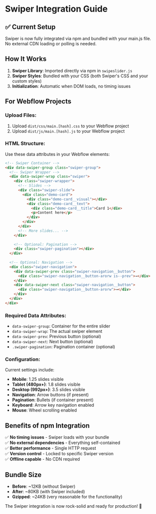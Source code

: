 # Swiper Integration Guide

## ✅ **Current Setup**

Swiper is now fully integrated via npm and bundled with your main.js file. No external CDN loading or polling is needed.

## **How It Works**

1. **Swiper Library**: Imported directly via npm in `swipeslider.js`
2. **Swiper Styles**: Bundled with your CSS (both Swiper's CSS and your custom styles)
3. **Initialization**: Automatic when DOM loads, no timing issues

## **For Webflow Projects**

### **Upload Files:**
1. Upload `dist/css/main.[hash].css` to your Webflow project
2. Upload `dist/js/main.[hash].js` to your Webflow project

### **HTML Structure:**
Use these data attributes in your Webflow elements:

```html
<!-- Swiper Container -->
<div data-swiper-group class="swiper-group">
  <!-- Swiper Wrapper -->
  <div data-swiper-wrap class="swiper">
    <div class="swiper-wrapper">
      <!-- Slides -->
      <div class="swiper-slide">
        <div class="demo-card">
          <div class="demo-card__visual"></div>
          <div class="demo-card__text">
            <div class="demo-card__title">Card 1</div>
            <p>Content here</p>
          </div>
        </div>
      </div>
      <!-- More slides... -->
    </div>
    
    <!-- Optional: Pagination -->
    <div class="swiper-pagination"></div>
  </div>
  
  <!-- Optional: Navigation -->
  <div class="swiper-navigation">
    <div data-swiper-prev class="swiper-navigation__button">
      <div class="swiper-navigation__button-arorw is--prev">→</div>
    </div>
    <div data-swiper-next class="swiper-navigation__button">
      <div class="swiper-navigation__button-arorw">→</div>
    </div>
  </div>
</div>
```

### **Required Data Attributes:**
- `data-swiper-group`: Container for the entire slider
- `data-swiper-wrap`: The actual swiper element
- `data-swiper-prev`: Previous button (optional)
- `data-swiper-next`: Next button (optional)
- `.swiper-pagination`: Pagination container (optional)

### **Configuration:**
Current settings include:
- **Mobile**: 1.25 slides visible
- **Tablet (480px+)**: 1.8 slides visible  
- **Desktop (992px+)**: 3.5 slides visible
- **Navigation**: Arrow buttons (if present)
- **Pagination**: Bullets (if container present)
- **Keyboard**: Arrow key navigation enabled
- **Mouse**: Wheel scrolling enabled

## **Benefits of npm Integration**

✅ **No timing issues** - Swiper loads with your bundle  
✅ **No external dependencies** - Everything self-contained  
✅ **Better performance** - Single HTTP request  
✅ **Version control** - Locked to specific Swiper version  
✅ **Offline capable** - No CDN required  

## **Bundle Size**

- **Before**: ~12KB (without Swiper)
- **After**: ~80KB (with Swiper included)
- **Gzipped**: ~24KB (very reasonable for the functionality)

The Swiper integration is now rock-solid and ready for production! 🎉